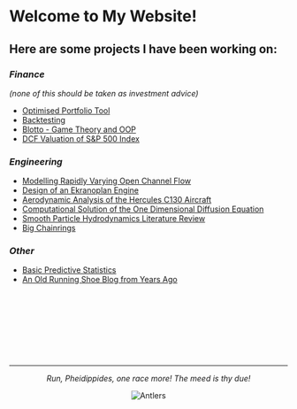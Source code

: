 # Welcome to My Website!


<!--- You can use the [editor on GitHub](https://github.com/pheidippidesbane/sitetwo/edit/gh-pages/index.md) to maintain and preview the content for your website in Markdown files.

Whenever you commit to this repository, GitHub Pages will run [Jekyll](https://jekyllrb.com/) to rebuild the pages in your site, from the content in your Markdown files.
-->


## Here are some projects I have been working on:

### _Finance_   
_(none of this should be taken as investment advice)_

- [Optimised Portfolio Tool](./opt.html)
- [Backtesting](./backtest.html)
- [Blotto - Game Theory and OOP](./OOP_Blotto.html)
- [DCF Valuation of S&P 500 Index](./CF_Report.pdf)

### _Engineering_ 

- [Modelling Rapidly Varying Open Channel Flow](./Final_Report.pdf)
- [Design of an Ekranoplan Engine](./AET_Report_III.pdf)
- [Aerodynamic Analysis of the Hercules C130 Aircraft](./CFD_2.pdf)
- [Computational Solution of the One Dimensional Diffusion Equation](./CFD_19-20_Project1_Report_Hart_01190775.pdf)
- [Smooth Particle Hydrodynamics Literature Review](./Smooth_Particle_Hydrodynamics.pdf)
- [Big Chainrings](./chainring.html)

### _Other_ 

- [Basic Predictive Statistics](./StatsHart01190775.pdf)
- [An Old Running Shoe Blog from Years Ago](http://runshoereviews.blogspot.com/?m=1)


<p> <br /> <br /> <br /> <br /><br /> <br /><br /> </p>

* * *

<p align="center"> <i> Run, Pheidippides, one race more! The meed is thy due! </i> </p>
<p align="center"> <img src="https://pheidippidesbane.github.io/Projects/images/android-chrome-256x256.png" alt="Antlers"> </p>

<!---
[Example Formatty Thing](./example.html)

[Backtesting some financy thing](./backtest.html)
-->
<!---
Markdown is a lightweight and easy-to-use syntax for styling your writing. It includes conventions for

```markdown
Syntax highlighted code block

# Header 1
## Header 2
### Header 3

- Bulleted
- List

1. Numbered
2. List

**Bold** and _Italic_ and `Code` text

[Link](url) and ![Image](src)
```

For more details see [GitHub Flavored Markdown](https://guides.github.com/features/mastering-markdown/).

### Jekyll Themes

Your Pages site will use the layout and styles from the Jekyll theme you have selected in your [repository settings](https://github.com/pheidippidesbane/sitetwo/settings/pages). The name of this theme is saved in the Jekyll `_config.yml` configuration file.

### Support or Contact

Having trouble with Pages? Check out our [documentation](https://docs.github.com/categories/github-pages-basics/) or [contact support](https://support.github.com/contact) and we’ll help you sort it out.
-->


